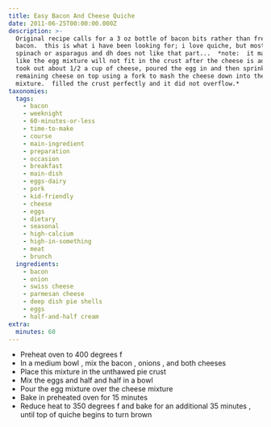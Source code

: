 ```yaml
---
title: Easy Bacon And Cheese Quiche
date: 2011-06-25T00:00:00.000Z
description: >-
  Original recipe calls for a 3 oz bottle of bacon bits rather than fresh-cooked
  bacon.  this is what i have been looking for; i love quiche, but most have
  spinach or asparagus and dh does not like that part...  *note:  it may look
  like the egg mixture will not fit in the crust after the cheese is added; i
  took out about 1/2 a cup of cheese, poured the egg in and then sprinkled the
  remaining cheese on top using a fork to mash the cheese down into the egg
  mixture.  filled the crust perfectly and it did not overflow.*
taxonomies:
  tags:
    - bacon
    - weeknight
    - 60-minutes-or-less
    - time-to-make
    - course
    - main-ingredient
    - preparation
    - occasion
    - breakfast
    - main-dish
    - eggs-dairy
    - pork
    - kid-friendly
    - cheese
    - eggs
    - dietary
    - seasonal
    - high-calcium
    - high-in-something
    - meat
    - brunch
  ingredients:
    - bacon
    - onion
    - swiss cheese
    - parmesan cheese
    - deep dish pie shells
    - eggs
    - half-and-half cream
extra:
  minutes: 60
---
```

 - Preheat oven to 400 degrees f
 - In a medium bowl , mix the bacon , onions , and both cheeses
 - Place this mixture in the unthawed pie crust
 - Mix the eggs and half and half in a bowl
 - Pour the egg mixture over the cheese mixture
 - Bake in preheated oven for 15 minutes
 - Reduce heat to 350 degrees f and bake for an additional 35 minutes , until top of quiche begins to turn brown
